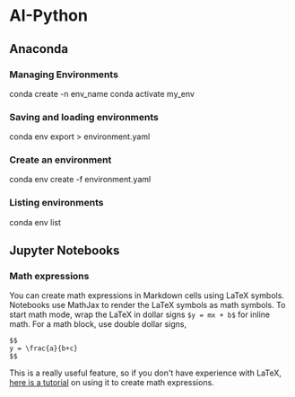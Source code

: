 # AI-Python
## Anaconda
### Managing Environments
conda create -n env_name
conda activate my_env
### Saving and loading environments
conda env export > environment.yaml
### Create an environment
conda env create -f environment.yaml
### Listing environments
conda env list
## Jupyter Notebooks
### Math expressions
You can create math expressions in Markdown cells using LaTeX symbols. Notebooks use MathJax to render the LaTeX symbols as math symbols. To start math mode, wrap the LaTeX in dollar signs `$y = mx + b$` for inline math. For a math block, use double dollar signs,
```
$$
y = \frac{a}{b+c}
$$
```
This is a really useful feature, so if you don't have experience with LaTeX, [here is a tutorial](https://latex-tutorial.com/) on using it to create math expressions.

